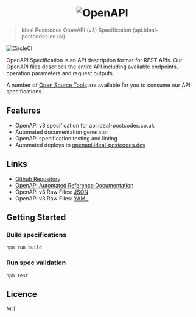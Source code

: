 <h1 align="center">
  <img src="https://img.ideal-postcodes.co.uk/OpenAPI%20Logo@3x.png" alt="OpenAPI">
</h1>

> Ideal Postcodes OpenAPI (v3) Specification (api.ideal-postcodes.co.uk)

[![CircleCI](https://circleci.com/gh/ideal-postcodes/openapi.svg?style=svg)](https://circleci.com/gh/ideal-postcodes/openapi)

OpenAPI Specification is an API description format for REST APIs. Our OpenAPI files describes the entire API including available endpoints, operation parameters and request outputs.

A number of [Open Source Tools](https://swagger.io/tools/open-source/open-source-integrations/) are available for you to consume our API specifications.

## Features

- OpenAPI v3 specification for api.ideal-postcodes.co.uk
- Automated documentation generator
- OpenAPI specification testing and linting
- Automated deploys to [openapi.ideal-postcodes.dev](https://openapi.ideal-postcodes.dev)

## Links

- [Github Repository](https://github.com/ideal-postcodes/openapi)
- [OpenAPI Automated Reference Documentation](https://openapi.ideal-postcodes.dev)
- OpenAPI v3 Raw Files: [JSON](https://openapi.ideal-postcodes.dev/openapi.json)
- OpenAPI v3 Raw Files: [YAML](https://openapi.ideal-postcodes.dev/openapi.yaml)

## Getting Started

### Build specifications

```
npm run build
```

### Run spec validation

```
npm test
```

## Licence

MIT
